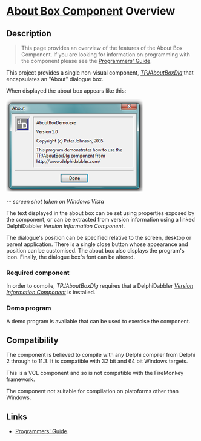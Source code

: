 # [About Box Component](../index.md) Overview 

## Description

> This page provides an overview of the features of the About Box Component. If you are looking for information on programming with the component please see the [Programmers' Guide](./API.md).

This project provides a single non-visual component, [_TPJAboutBoxDlg_](./API/TPJAboutBoxDlg.md) that encapsulates an "About" dialogue box.

When displayed the about box appears like this:

![DelphiDabbler About Box component screenshot](./images/aboutbox.png)

 -- _screen shot taken on Windows Vista_

The text displayed in the about box can be set using properties exposed by the component, or can be extracted from version information using a linked DelphiDabbler _Version Information Component_.

The dialogue's position can be specified relative to the screen, desktop or parent application. There is a single close button whose appearance and position can be customised. The about box also displays the program's icon. Finally, the dialogue box's font can be altered.

### Required component

In order to compile, _TPJAboutBoxDlg_ requires that a DelphiDabbler [_Version Information Component_](../../VerInfo/index.md) is installed.

### Demo program

A demo program is available that can be used to exercise the component.

## Compatibility

The component is believed to compile with any Delphi compiler from Delphi 2 through to 11.3. It is compatible with 32 bit and 64 bit Windows targets.

This is a VCL component and so is not compatible with the FireMonkey framework.

The component not suitable for compilation on platoforms other than Windows.

## Links

* [Programmers' Guide](./API.md).
